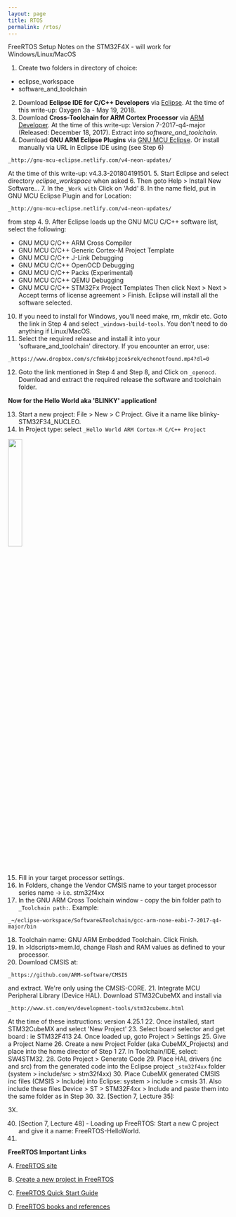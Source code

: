 ```yaml
---
layout: page
title: RTOS
permalink: /rtos/
---
```


FreeRTOS Setup Notes on the STM32F4X - will work for Windows/Linux/MacOS

1. Create two folders in directory of choice:
+ eclipse_workspace
+ software_and_toolchain
2. Download **Eclipse IDE for C/C++ Developers** via [Eclipse](http://www.eclipse.org). At the time of this write-up: Oxygen 3a - May 19, 2018.
3. Download **Cross-Toolchain for ARM Cortex Processor** via [ARM Developer](https://developer.arm.com/open-source/gnu-toolchain/gnu-rm/downloads). At the time of this write-up: Version 7-2017-q4-major (Released: December 18, 2017). Extract into _software_and_toolchain_.
4. Download **GNU ARM Eclipse Plugins** via [GNU MCU Eclipse](https://github.com/gnu-mcu-eclipse). Or install manually via URL in Eclipse IDE using (see Step 6)

`_http://gnu-mcu-eclipse.netlify.com/v4-neon-updates/`

At the time of this write-up: v4.3.3-201804191501.
5. Start Eclipse and select directory _eclipse_workspace_ when asked
6. Then goto Help > Install New Software...
7. In the `_Work with` Click on 'Add'
8. In the name field, put in GNU MCU Eclipse Plugin and for Location:

`_http://gnu-mcu-eclipse.netlify.com/v4-neon-updates/`

from step 4.
9. After Eclipse loads up the GNU MCU C/C++ software list, select the following:
- GNU MCU C/C++ ARM Cross Compiler
- GNU MCU C/C++ Generic Cortex-M Project Template
- GNU MCU C/C++ J-Link Debugging
- GNU MCU C/C++ OpenOCD Debugging
- GNU MCU C/C++ Packs (Experimental)
- GNU MCU C/C++ QEMU Debugging
- GNU MCU C/C++ STM32Fx Project Templates
Then click Next > Next > Accept terms of license agreement > Finish. Eclipse will install all the software selected.
10. If you need to install for Windows, you'll need make, rm, mkdir etc. Goto the link in Step 4 and select `_windows-build-tools`. You don't need to do anything if Linux/MacOS.
11. Select the required release and install it into your 'software_and_toolchain' directory. If you encounter an error, use:

`_https://www.dropbox.com/s/cfmk4bpjzce5rek/echonotfound.mp4?dl=0`

12. Goto the link mentioned in Step 4 and Step 8, and Click on `_openocd`. Download and extract the required release the software and toolchain folder.

**Now for the Hello World aka 'BLINKY' application!**

13. Start a new project: File > New > C Project. Give it a name like blinky-STM32F34_NUCLEO.
14. In Project type: select `_Hello World ARM Cortex-M C/C++ Project`

<img src="https://nxtpropulsion.github.io/assets/nocturnal.png" width="25%" height="25%">

15. Fill in your target processor settings.
16. In Folders, change the Vendor CMSIS name to your target processor series name -> i.e. stm32f4xx
17. In the GNU ARM Cross Toolchain window - copy the bin folder path to `_Toolchain path:`. Example:

`_~/eclipse-workspace/Software&Toolchain/gcc-arm-none-eabi-7-2017-q4-major/bin`

18. Toolchain name: GNU ARM Embedded Toolchain. Click Finish.
19. In >ldscripts>mem.ld, change Flash and RAM values as defined to your processor.
20. Download CMSIS at:

`_https://github.com/ARM-software/CMSIS`

and extract. We're only using the CMSIS-CORE.
21. Integrate MCU Peripheral Library (Device HAL). Download STM32CubeMX and install via

`_http://www.st.com/en/development-tools/stm32cubemx.html`

At the time of these instructions: version 4.25.1
22. Once installed, start STM32CubeMX and select 'New Project'
23. Select board selector and get board : ie STM32F413
24. Once loaded up, goto Project > Settings
25. Give a Project Name
26. Create a new Project Folder (aka CubeMX_Projects) and place into the home director of Step 1
27. In Toolchain/IDE, select: SW4STM32.
28. Goto Project > Generate Code
29. Place HAL drivers (inc and src) from the generated code into the Eclipse project `_stm32f4xx` folder (system > include/src > stm32f4xx)
30. Place CubeMX generated CMSIS inc files (CMSIS > Include) into Eclipse: system > include > cmsis
31. Also include these files Device > ST > STM32F4xx > Include and paste them into the same folder as in Step 30.
32. [Section 7, Lecture 35]: 

3X.

40. [Section 7, Lecture 48] - Loading up FreeRTOS: Start a new C project and give it a name: FreeRTOS-HelloWorld.
41. 

**FreeRTOS Important Links**

A. [FreeRTOS site](www.freertos.org)

B. [Create a new project in FreeRTOS](http://www.freertos.org/Creating-a-new-FreeRTOS-project.html)

C. [FreeRTOS Quick Start Guide](http://www.freertos.org/FreeRTOS-quick-start-guide.html)

D. [FreeRTOS books and references](http://shop.freertos.org/FreeRTOS_tutorial_books_and_reference_manuals_s/1825.htm)



[jekyll-organization]: https://github.com/jekyll
